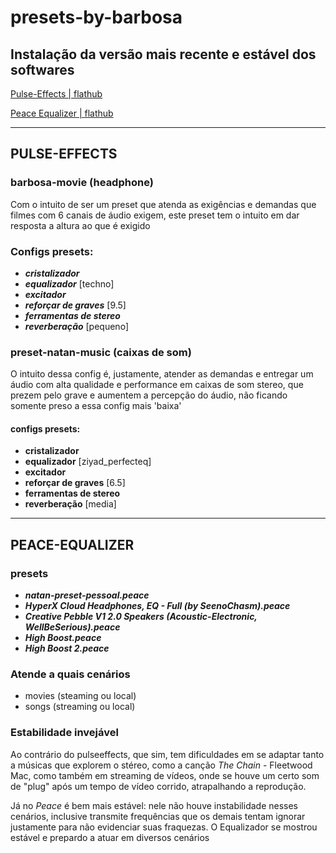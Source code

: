 # presets-by-barbosa

## Instalação da versão mais recente e estável dos softwares

[Pulse-Effects | flathub](https://flathub.org/apps/com.github.wwmm.pulseeffects)

[Peace Equalizer | flathub](https://sourceforge.net/projects/peace-equalizer-apo-extension/)

---

## PULSE-EFFECTS

### barbosa-movie (headphone)
Com o intuito de ser um preset que atenda as exigências e demandas
que filmes com 6 canais de áudio exigem, este preset tem o intuito em dar resposta a altura ao que é exigido

### Configs presets:
- _**cristalizador**_
- _**equalizador**_ [techno]
- _**excitador**_
- _**reforçar de graves**_ [9.5]
- _**ferramentas de stereo**_
- _**reverberação**_ [pequeno]


### preset-natan-music (caixas de som)
O intuito dessa config é, justamente, atender as demandas e entregar um áudio com alta qualidade e performance em caixas de som stereo, que prezem pelo grave e aumentem a percepção do áudio, não ficando somente preso a essa config mais 'baixa'

#### configs presets:

- **cristalizador**
- **equalizador** [ziyad_perfecteq]
- **excitador**
- **reforçar de graves** [6.5]
- **ferramentas de stereo**
- **reverberação** [media]

---

## PEACE-EQUALIZER

### presets
- _**natan-preset-pessoal.peace**_
- **_HyperX Cloud Headphones, EQ - Full (by SeenoChasm).peace_**
- **_Creative Pebble V1 2.0 Speakers (Acoustic-Electronic, WellBeSerious).peace_**
- **_High Boost.peace_**
- **_High Boost 2.peace_**

### Atende a quais cenários

- movies (steaming ou local)
- songs (streaming ou local)

### Estabilidade invejável
Ao contrário do pulseeffects, que sim, tem dificuldades em se adaptar tanto a músicas que explorem o stéreo, como a canção *The Chain* - Fleetwood Mac, como também em streaming de vídeos, onde se houve um certo som de "plug" após um tempo de vídeo corrido, atrapalhando a reprodução.

Já no *Peace* é bem mais estável: nele não houve instabilidade nesses cenários, inclusive transmite frequências que os demais tentam ignorar justamente para não evidenciar suas fraquezas. O Equalizador se mostrou estável e prepardo a atuar em diversos cenários  

